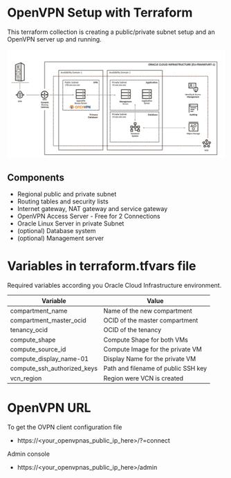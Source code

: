 # OpenVPN Setup with Terraform
This terraform collection is creating a public/private subnet setup and an OpenVPN server up and running. 

![OCI Architecture Picture](image/oci_small_dev_architecture.jpg)  

## Components
 * Regional public and private subnet
 * Routing tables and security lists
 * Internet gateway, NAT gateway and service gateway
 * OpenVPN Access Server - Free for 2 Connections
 * Oracle Linux Server in private Subnet
 * (optional) Database system
 * (optional) Management server

# Variables in terraform.tfvars file
Required variables according you Oracle Cloud Infrastructure environment.

| Variable                     | Value                               |
|------------------------------|-------------------------------------|
| compartment_name             | Name of the new compartment         | 
| compartment_master_ocid      | OCID of the master compartment      |
| tenancy_ocid                 | OCID of the tenancy                 |
| compute_shape                | Compute Shape for both VMs          |
| compute_source_id            | Compute Image for the private VM    |
| compute_display_name-01      | Display Name for the private VM     |
| compute_ssh_authorized_keys  | Path and filename of public SSH key |
| vcn_region                   | Region were VCN is created          |


# OpenVPN URL
To get the OVPN client configuration file
 * https://<your_openvpnas_public_ip_here>/?=connect

 Admin console
 * https://<your_openvpnas_public_ip_here>/admin